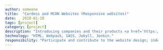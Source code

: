 ```yaml
---
author: someone
title:  "Cardess and MCON Websites (Responsive websites)"
date:   2018-01-18
tags: [project]
category: [project]
description: "Introducing companies and their products <a href='https://www.cardess.com' target='_blank'>[Cardess Website]</a>."
technology: "HTML, Webpack, SASS, Jekyll, Jenkin."
responsibility: "Participate and contribute to the website design; independently finish all front-end implementation which allows users to upload videos and articles using mardown text."
---
```

